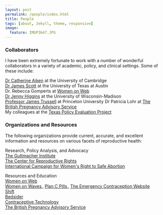 ```yaml
---
layout: post
permalink: /people/index.html
title: People 
tags: [about, Jekyll, theme, responsive]
image:
  feature: IMGP3647.JPG
---
```


###  Collaborators

I have been extremely fortunate to work with a number of wonderful
collaborators in a variety of academic, policy, and clinical
settings. Some of these include: 

 
[Dr Catherine Aiken](http://www.obgyn.cam.ac.uk/staff/senior-staff/dr-catherine-aiken/)
 at the University of Cambridge  
[Dr James Scott](http://jgscott.github.io) at the University
of Texas at Austin  
Dr. Rebecca Gomperts at [Women on Web](https://www.womenonweb.org)  
[Dr Jenny Higgins](http://jennyhiggins.net) at the University of
Wisconsin-Madison  
[Professor James Trussell](http://www.princeton.edu/~trussell/) at
 Princeton University 
Dr Patricia Lohr at
[The British Pregnancy Advisory Service](https://www.bpas.org)  
My colleagues at the
[Texas Policy Evaluation Project](http://www.utexas.edu/cola/orgs/txpep/)  


### Organizations and Resources

The following organizations provide current, accurate, and excellent
information and resources on various facets of reproductive health:

Research, Policy Analysis, and Advocacy  
[The Guttmacher Institute](http://www.guttmacher.org)  
[The Center for Reproductive Rights](http://www.reproductiverights.org)  
[International Campaign for Women's Right to Safe Abortion](http://www.safeabortionwomensright.org)  

Resources and Education  
[Women on Web](https://www.womenonweb.org)  
[Women on Waves](http://www.womenonwaves.org)_
[Plan C Pills](https://plancpills.org/)_
[The Emergency Contraception Website](http://ec.princeton.edu)  
[Shift](http://www.shiftstigma.org)  
[Bedsider](https://bedsider.org)  
[Contraceptive Technology](http://www.contraceptivetechnology.org)  
[The British Pregnancy Advisory Service](https://www.bpas.org)  
